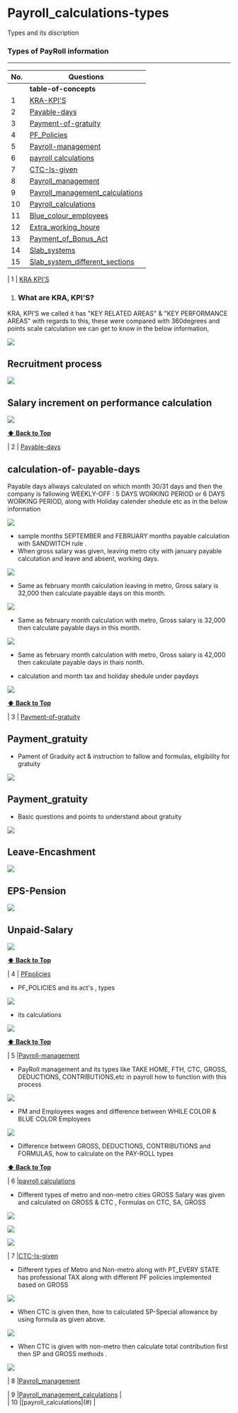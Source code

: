 # Payroll_calculations-types
Types and its discription 

### Types of PayRoll information
--------------------------------------------

| No.| Questions                                                                                                                                                                   |
| ---| ----------------------------------------------------------------------------------------------------------------------------------------------------------------------------------------------------------------------------------------------------------------------|
|    | **table-of-concepts**                                                                                                                                                          |                                                                                                                                                                    
| 1  | [KRA-KPI'S](#)                                                                                                                                                           |
| 2  | [Payable-days](#)                                                                                                                                                        |
| 3  | [Payment-of-gratuity](#)                                                                                                                                                         |
| 4  | [PF_Policies](#)                                                                                                                                                
| 5   |[Payroll-management](#)                                                                                                                                                 |
| 6 |[payroll calculations](#)                                                                                                                                                 |  
| 7 |[CTC-Is-given](#)                                                                                                                                                         |                                                                      
| 8 |[Payroll_management](#)                                                                                                                                                  | 
| 9 |[Payroll_management_calculations](#)                                                                                                                                     |                                                   
| 10 |[Payroll_calculations](#)                                                                                                                                               |                                                        
| 11 |[Blue_colour_employees](#)                                                                                                                                              |  
| 12 |[Extra_working_houre](#)                                                                                                                                                 |
| 13 |[Payment_of_Bonus_Act](#)                                                                                                                                                |
| 14 |[Slab_systems](#)                                                                                                                                                        |
| 15 |[Slab_system_different_sections](#)                                                                                                                                     |    











  


| 1  | [KRA KPI'S](#) 

1.  ### What are KRA, KPI'S?
   KRA, KPI'S we called it has "KEY RELATED AREAS" & "KEY PERFORMANCE AREAS" with regards to 
   this, these were compared with 360degrees and points scale calculation we can get to know in 
   the below information,
   
   ![](./py/image1.png)
 
## Recruitment process 
![](./py/image2.png)

## Salary increment on performance calculation
![](./py/image3.png)
   
**[⬆ Back to Top](#Payroll_calculations-types)**

   
   | 2  | [Payable-days](#)     

## calculation-of- payable-days
<p> Payable days allways calculated on which month 30/31 days and then the company is fallowing WEEKLY-OFF : 5 DAYS WORKING PERIOD or 6 DAYS WORKING PERIOD, along with Holiday calender shedule etc as in the below information </p>
   
![](./payabledays/image1.png)

<ul><li> sample months SEPTEMBER and FEBRUARY months payable calculation with SANDWITCH rule .</ll>

<li> When gross salary was given, leaving metro city with january payable calcutation and leave and absent, working days. </li></ul>

 ![](./payabledays/image2.png)

<ul><li> Same as february month calculation leaving in metro, Gross salary is 32,000 then calculate payable days on this month. </li></ul
                                                                                                                        
  ![](./payabledays/image3.png)

<ul><li> Same as february month calculation with metro, Gross salary is 32,000 then calculate payable days in this month. </li></ul
                                                         
 ![](./payabledays/image4.png)
 <ul><li> Same as february month calculation with metro, Gross salary is 42,000 then cakculate payable days in thais nonth. </li></ul>
                                                         
<ul><li>calculation and month tax and holiday shedule under paydays
</li></ul>

 ![](./payabledays/image5.png)

**[⬆ Back to Top](#Payroll_calculations-types)**



| 3  | [Payment-of-gratuity](#) 

## Payment_gratuity 
<ul><li> Pament of Graduity act & instruction to fallow and formulas, eligibility for gratuity </li></ul>

![](./paymentofgratuity/image1.png)


 ## Payment_gratuity 
 <ul><li> Basic questions and points to understand about gratuity </li></ul>
 
![](./paymentofgratuity/image2.png)

 
## Leave-Encashment
![](./paymentofgratuity/image3.png)


## EPS-Pension 
![](./paymentofgratuity/image4.png)

## Unpaid-Salary
![](./paymentofgratuity/image5.png)

**[⬆ Back to Top](#Payroll_calculations-types)**



| 4  | [PFpolicies](#) 
 <ul><li>PF_POLICIES and its act's , types</li></ul>
 
![](./PFpolicies/image1.png)

<ul><li> its calculations </ul></li>

![](./PFpolicies/image2.png)

**[⬆ Back to Top](#Payroll_calculations-types)**




 | 5   |[Payroll-management](#)
  <ul><li> PayRoll management and its types like TAKE HOME, FTH, CTC, GROSS, DEDUCTIONS, CONTRIBUTIONS,etc in payroll how to function with this process </li></ul>
 
 ![](./payrollManagement/image1.png)

 
 <ul><li> PM and Employees wages and difference between WHILE COLOR & BLUE COLOR Employees  </li></ul>
 
  ![](./payrollManagement/image2.png)

 <ul><li> Difference between GROSS, DEDUCTIONS, CONTRIBUTIONS and FORMULAS, how to calculate on the PAY-ROLL types </li></ul>
 
**[⬆ Back to Top](#Payroll_calculations-types)**


| 6 |[payroll calculations](#)  

<ul><li> Different types of metro and non-metro cities GROSS Salary was given and calculated on GROSS & CTC , Formulas on CTC, SA, GROSS </li></ul>
 
 ![](./payrollcalculations/image1.png)

 ![](./payrollcalculations/image2.png)

 ![](./payrollcalculations/image3.png)

 
| 7 |[CTC-Is-given](#) 

<ul><li> Different types of Metro and Non-metro along with PT_EVERY STATE has professional TAX along with different PF policies implemented based on GROSS   </li></ul>

![](./CTCisgiven/image1.png)

 <ul><li> When CTC is given then, how to calculated SP-Special allowance by using formula as 
given above.</li></ul>
 
 ![](./CTCisgiven/image2.png)

<ul><li> When CTC is given with non-metro then calculate total contribution first then SP and GROSS methods . </li></ul>

![](./CTCisgiven/image3.png)


| 8 |[Payroll_management](#) 





| 9  |[Payroll_management_calculations](#)                                                                                                                                                      |                                                                                                                               
| 10 |[payroll_calculations|(#)                                                                 |                                                                                                                                      
